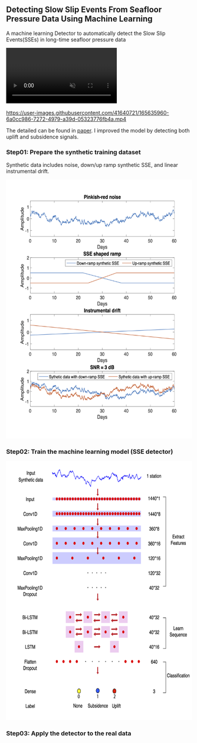 ## Detecting Slow Slip Events From Seafloor Pressure Data Using Machine Learning
A machine learning Detector to automatically detect the Slow Slip Events(SSEs) in long-time seafloor pressure data

<video autoplay loop muted playsinline>
  <source src="/Figures/detect_SSE_movie.mp4" type="video/mp4">
</video>

https://user-images.githubusercontent.com/41640721/165635960-6a0cc986-7272-4979-a39d-05323776fb4a.mp4

The detailed can be found in [paper](https://agupubs.onlinelibrary.wiley.com/doi/10.1029/2020GL087579). I improved the model by detecting both uplift and subsidence signals.

### Step01: Prepare the synthetic training dataset
Synthetic data includes noise, down/up ramp synthetic SSE, and linear instrumental drift. 
<center><img src=/Figures/Synthetic_data.png width="600" height="700"/></center>

### Step02: Train the machine learning model (SSE detector)
<center><img src=/Figures/Architecture.png width="700" height="700"/></center>

### Step03: Apply the detector to the real data
